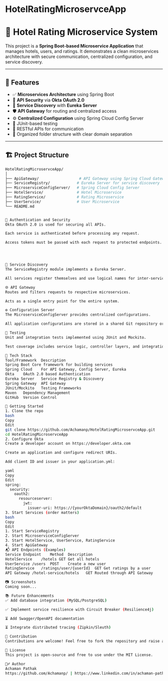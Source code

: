 ﻿# HotelRatingMicroservceApp


# 🏨 Hotel Rating Microservice System

This project is a **Spring Boot-based Microservice Application** that manages hotels, users, and ratings. It demonstrates a clean microservices architecture with secure communication, centralized configuration, and service discovery.

---

## 📌 Features

- ✅ **Microservices Architecture** using Spring Boot
- 🔐 **API Security** via **Okta OAuth 2.0**
- 🧭 **Service Discovery** with **Eureka Server**
- 🛡️ **API Gateway** for routing and centralized access
- ⚙️ **Centralized Configuration** using Spring Cloud Config Server
- 🧪 JUnit-based testing
- 📡 RESTful APIs for communication
- 📁 Organized folder structure with clear domain separation

---

## 🏗️ Project Structure

```bash
HotelRatingMicroservceApp/
│
├── ApiGateway/                  # API Gateway using Spring Cloud Gateway
├── ServiceRegistry/            # Eureka Server for service discovery
├── MicroserviceConfigServer/   # Spring Cloud Config Server
├── HotelService/               # Hotel Microservice
├── RatingService/              # Rating Microservice
├── UserService/                # User Microservice
└── README.md


🔐 Authentication and Security
Okta OAuth 2.0 is used for securing all APIs.

Each service is authenticated before processing any request.

Access tokens must be passed with each request to protected endpoints.




🔄 Service Discovery
The ServiceRegistry module implements a Eureka Server.

All services register themselves and use logical names for inter-service communication.

🌐 API Gateway
Routes and filters requests to respective microservices.

Acts as a single entry point for the entire system.

⚙️ Configuration Server
The MicroserviceConfigServer provides centralized configurations.

All application configurations are stored in a shared Git repository or in-memory for local development.

🧪 Testing
Unit and integration tests implemented using JUnit and Mockito.

Test coverage includes service logic, controller layers, and integration points.

🧰 Tech Stack
Tool/Framework	Description
Spring Boot	Core framework for building services
Spring Cloud	For API Gateway, Config Server, Eureka
Okta	OAuth 2.0 based Authentication
Eureka Server	Service Registry & Discovery
Spring Gateway	API Gateway
JUnit/Mockito	Testing Frameworks
Maven	Dependency Management
GitHub	Version Control

🚀 Getting Started
1. Clone the repo
bash
Copy
Edit
git clone https://github.com/Achamanp/HotelRatingMicroservceApp.git
cd HotelRatingMicroservceApp
2. Configure Okta
Create a developer account on https://developer.okta.com

Create an application and configure redirect URIs.

Add client ID and issuer in your application.yml:

yaml
Copy
Edit
spring:
  security:
    oauth2:
      resourceserver:
        jwt:
          issuer-uri: https://{yourOktaDomain}/oauth2/default
3. Start Services (order matters)
bash
Copy
Edit
1. Start ServiceRegistry
2. Start MicroserviceConfigServer
3. Start HotelService, UserService, RatingService
4. Start ApiGateway
📬 API Endpoints (Examples)
Service	Endpoint	Method	Description
HotelService	/hotels	GET	Get all hotels
UserService	/users	POST	Create a new user
RatingService	/ratings/user/{userId}	GET	Get ratings by a user
API Gateway	/hotel-service/hotels	GET	Routed through API Gateway

📷 Screenshots
Coming soon...

📚 Future Enhancements
✅ Add database integration (MySQL/PostgreSQL)

✅ Implement service resilience with Circuit Breaker (Resilience4j)

⏳ Add Swagger/OpenAPI documentation

⏳ Integrate distributed tracing (Zipkin/Sleuth)

🤝 Contribution
Contributions are welcome! Feel free to fork the repository and raise a pull request.

📄 License
This project is open-source and free to use under the MIT License.

🙋‍♂️ Author
Achaman Pathak
https://github.com/Achamanp/ | https://www.linkedin.com/in/achaman-pathak-912561251/

